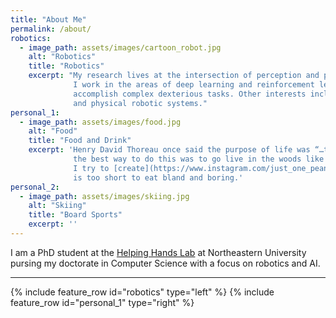 ```yaml
---
title: "About Me"
permalink: /about/
robotics:
  - image_path: assets/images/cartoon_robot.jpg
    alt: "Robotics"
    title: "Robotics"
    excerpt: "My research lives at the intersection of perception and planning/control for robotic manipulation in unstructured environments.
              I work in the areas of deep learning and reinforcement learning focusing on learning policies directly from sensor input to 
              accomplish complex dexterious tasks. Other interests include stochastic models, simulation environments, model architectures,
              and physical robotic systems."
personal_1:
  - image_path: assets/images/food.jpg
    alt: "Food"
    title: "Food and Drink"
    excerpt: 'Henry David Thoreau once said the purpose of life was “…to live deep and suck out all the marrow of life”. He then decided 
              the best way to do this was to go live in the woods like a hermit. Following the literal interpretation rather than the spirit,
              I try to [create](https://www.instagram.com/just_one_peanut_butter_square/) the best food and drink that I can. Remember, life 
              is too short to eat bland and boring.'
personal_2:
  - image_path: assets/images/skiing.jpg
    alt: "Skiing"
    title: "Board Sports"
    excerpt: ''
---
```


I am a PhD student at the [Helping Hands Lab](https://www2.ccs.neu.edu/research/helpinghands/) at Northeastern University pursing 
my doctorate in Computer Science with a focus on robotics and AI.

---

{% include feature_row id="robotics" type="left" %}
{% include feature_row id="personal_1" type="right" %}
